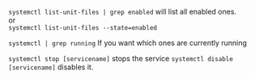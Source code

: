 `systemctl list-unit-files | grep enabled`  will list all enabled ones.<br>
or <br>
`systemctl list-unit-files --state=enabled`<br>


`systemctl | grep running` If you want which ones are currently running

`systemctl stop [servicename]` stops the service
`systemctl disable [servicename]` disables it.

